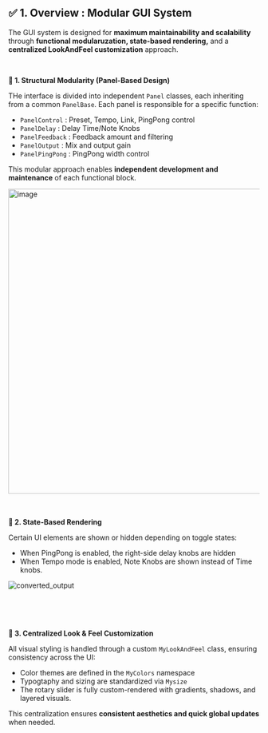 ## ✅ 1. Overview : Modular GUI System

The GUI system is designed for **maximum maintainability and scalability** through **functional
modularuzation, state-based rendering,** and a **centralized LookAndFeel customization** approach.

<br>

**🔹 1. Structural Modularity (Panel-Based Design)**

THe interface is divided into independent ```Panel``` classes, each inheriting from a common ```PanelBase```.
Each panel is responsible for a specific function:

- ```PanelControl``` : Preset, Tempo, Link, PingPong control
- ```PanelDelay``` : Delay Time/Note Knobs
- ```PanelFeedback``` : Feedback amount and filtering
- ```PanelOutput``` : Mix and output gain
- ```PanelPingPong``` : PingPong width control

This modular approach enables **independent development and maintenance** of each functional block.

<img width="611" alt="image" src="https://github.com/user-attachments/assets/b239e1b2-152d-4381-a18d-7ca1020f5956" />

<br>
<br>
<br>

**🔹 2. State-Based Rendering**

Certain UI elements are shown or hidden depending on toggle states:

- When PingPong is enabled, the right-side delay knobs are hidden
- When Tempo mode is enabled, Note Knobs are shown instead of Time knobs.


![converted_output](https://github.com/user-attachments/assets/0994fc69-e5bf-4342-a118-d9cfc3051a3d)

<br>
<br>
<br>

**🔹 3. Centralized Look & Feel Customization**

All visual styling is handled through a custom ```MyLookAndFeel``` class, ensuring 
consistency across the UI:

- Color themes are defined in the ```MyColors``` namespace
- Typogtaphy and sizing are standardized via ```Mysize```
- The rotary slider is fully custom-rendered with gradients, shadows, and layered visuals.

This centralization ensures **consistent aesthetics and quick global updates** when needed.
